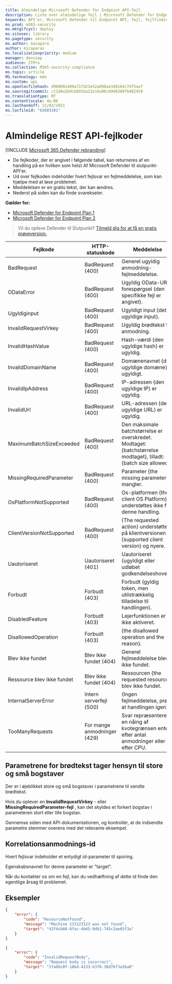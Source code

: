 ```yaml
---
title: Almindelige Microsoft Defender for Endpoint API-fejl
description: Liste over almindelige fejl i Microsoft Defender for Endpoint API med beskrivelser.
keywords: API'er, Microsoft Defender til Endpoint API, fejl, fejlfinding
ms.prod: m365-security
ms.mktglfcycl: deploy
ms.sitesec: library
ms.pagetype: security
ms.author: macapara
author: mjcaparas
ms.localizationpriority: medium
manager: dansimp
audience: ITPro
ms.collection: M365-security-compliance
ms.topic: article
MS.technology: mde
ms.custom: api
ms.openlocfilehash: d960091409a71fd23e52a098ae3d8164c7df5aef
ms.sourcegitcommit: c11d4a2b9cb891ba22e16a96cb9d6389f6482459
ms.translationtype: MT
ms.contentlocale: da-DK
ms.lasthandoff: 12/03/2021
ms.locfileid: "63603101"
---
```

# <a name="common-rest-api-error-codes"></a>Almindelige REST API-fejlkoder



[!INCLUDE [Microsoft 365 Defender rebranding](../../includes/microsoft-defender.md)]


* De fejlkoder, der er angivet i følgende tabel, kan returneres af en handling på en hvilken som helst Af Microsoft Defender til slutpunkt-API'er.
* Ud over fejlkoden indeholder hvert fejlsvar en fejlmeddelelse, som kan hjælpe med at løse problemet.
* Meddelelsen er en gratis tekst, der kan ændres.
* Nederst på siden kan du finde svarekseler.

**Gælder for:**
- [Microsoft Defender for Endpoint Plan 1](https://go.microsoft.com/fwlink/p/?linkid=2154037)
- [Microsoft Defender for Endpoint Plan 2](https://go.microsoft.com/fwlink/p/?linkid=2154037)


> Vil du opleve Defender til Slutpunkt? [Tilmeld dig for at få en gratis prøveversion.](https://signup.microsoft.com/create-account/signup?products=7f379fee-c4f9-4278-b0a1-e4c8c2fcdf7e&ru=https://aka.ms/MDEp2OpenTrial?ocid=docs-wdatp-assignaccess-abovefoldlink)

Fejlkode|HTTP-statuskode|Meddelelse
---|---|---
BadRequest|BadRequest (400)|Generel ugyldig anmodning-fejlmeddelelse.
ODataError|BadRequest (400)|Ugyldig OData-URI-forespørgsel (den specifikke fejl er angivet).
Ugyldiginput|BadRequest (400)|Ugyldigt input {det ugyldige input}.
InvalidRequestVirkey|BadRequest (400)|Ugyldig brødtekst til anmodning.
InvalidHashValue|BadRequest (400)|Hash-værdi {den ugyldige hash} er ugyldig.
InvalidDomainName|BadRequest (400)|Domænenavnet {det ugyldige domæne} er ugyldigt.
InvalidIpAddress|BadRequest (400)|IP-adressen {den ugyldige IP} er ugyldig.
InvalidUrl|BadRequest (400)|URL-adressen {den ugyldige URL} er ugyldig.
MaximumBatchSizeExceeded|BadRequest (400)|Den maksimale batchstørrelse er overskredet. Modtaget: {batchstørrelse modtaget}, tilladt: {batch size allowed}.
MissingRequiredParameter|BadRequest (400)|Parameter {the missing parameter} mangler.
OsPlatformNotSupported|BadRequest (400)|Os-platformen {the client OS Platform} understøttes ikke for denne handling.
ClientVersionNotSupported|BadRequest (400)|{The requested action} understøttes på klientversionen {supported client version} og nyere.
Uautoriseret|Uautoriseret (401)|Uautoriseret (ugyldigt eller udløbet godkendelseshoved).
Forbudt|Forbudt (403)|Forbudt (gyldig token, men utilstrækkelig tilladelse til handlingen).
DisabledFeature|Forbudt (403)|Lejerfunktionen er ikke aktiveret.
DisallowedOperation|Forbudt (403)|{the disallowed operation and the reason}.
Blev ikke fundet|Blev ikke fundet (404)|Generel fejlmeddelelse blev ikke fundet.
Ressource blev ikke fundet|Blev ikke fundet (404)|Ressourcen {the requested resource} blev ikke fundet.
InternalServerError|Intern serverfejl (500)|(Ingen fejlmeddelelse, prøv at handlingen igen)
TooManyRequests|For mange anmodninger (429)|Svar repræsenterer en nåing af kvotegrænsen enten efter antal anmodninger eller efter CPU.

## <a name="body-parameters-are-case-sensitive"></a>Parametrene for brødtekst tager hensyn til store og små bogstaver

Der er i øjeblikket store og små bogstaver i parametrene til sendte brødtekst.

Hvis du oplever en **InvalidRequestVirkey** - eller **MissingRequiredParameter-fejl** , kan det skyldes et forkert bogstav i parameteren stort eller lille bogstav.

Gennemse siden med API-dokumentationen, og kontrollér, at de indsendte parametre stemmer overens med det relevante eksempel.

## <a name="correlation-request-id"></a>Korrelationsanmodnings-id

Hvert fejlsvar indeholder et entydigt id-parameter til sporing.

Egenskabsnavnet for denne parameter er "target".

Når du kontakter os om en fejl, kan du vedhæftning af dette id finde den egentlige årsag til problemet.

## <a name="examples"></a>Eksempler

```json
{
    "error": {
        "code": "ResourceNotFound",
        "message": "Machine 123123123 was not found",
        "target": "43f4cb08-8fac-4b65-9db1-745c2ae65f3a"
    }
}
```

```json
{
    "error": {
        "code": "InvalidRequestBody",
        "message": "Request body is incorrect",
        "target": "1fa66c0f-18bd-4133-b378-36d76f3a2ba0"
    }
}
```

